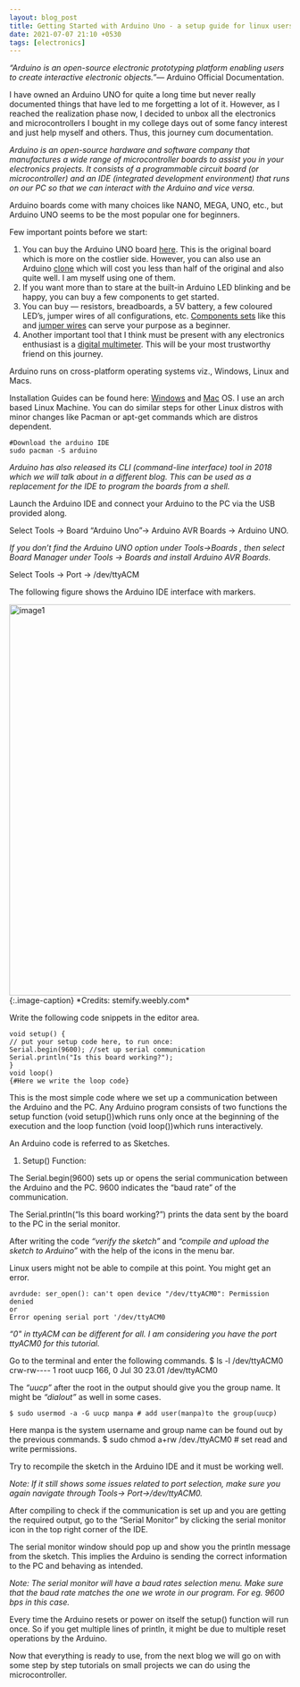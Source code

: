 ```yaml
---
layout: blog_post
title: Getting Started with Arduino Uno - a setup guide for linux users 
date: 2021-07-07 21:10 +0530
tags: [electronics]
---
```



*“Arduino is an open-source electronic prototyping platform enabling users to create interactive electronic objects.”*— Arduino Official Documentation.

I have owned an Arduino UNO for quite a long time but never really  documented things that have led to me forgetting a lot of it. However, as I reached the realization phase now, I decided to unbox all the electronics and microcontrollers I bought in my college days out of some fancy interest and just help myself and others. Thus, this journey cum documentation.

<!--more-->

*Arduino is an open-source hardware and software company that manufactures a wide range of microcontroller boards to assist you in your electronics projects. It consists of a programmable circuit board (or microcontroller) and an IDE (integrated development environment) that runs on our PC so that we can interact with the Arduino and vice versa.*

Arduino boards come with many choices like NANO, MEGA, UNO, etc., but Arduino UNO seems to be the most popular one for beginners.

Few important points before we start:

1. You can buy the Arduino UNO board [here](https://www.amazon.in/permanent-guarantee-Arduino-Uno/dp/B0044X2E5S/ref=sr_1_1_sspa?dchild=1&keywords=arduino+uno&qid=1627564416&sr=8-1-spons&psc=1&spLa=ZW5jcnlwdGVkUXVhbGlmaWVyPUEzTjAwOTRTRjQwWTBLJmVuY3J5cHRlZElkPUEwMTQyNzIwMjkxMkZZU0xCNEVLViZlbmNyeXB0ZWRBZElkPUEwMzQ1OTU3MkRNWTJRTzhRSzQxOCZ3aWRnZXROYW1lPXNwX2F0ZiZhY3Rpb249Y2xpY2tSZWRpcmVjdCZkb05vdExvZ0NsaWNrPXRydWU=). This is the original board which is more on the costlier side. However, you can also use an Arduino [clone](https://www.amazon.in/ARDUINO-Development-Microcrontroller-Version-Atmega328P/dp/B07H1VZGBX/ref=sr_1_4?dchild=1&keywords=arduino+uno&qid=1627564416&sr=8-4) which will cost you less than half of the original and also quite well. I am myself using one of them.
2. If you want more than to stare at the built-in Arduino LED blinking and be happy, you can buy a few components to get started.
3. You can buy — resistors, breadboards, a 5V battery, a few coloured LED’s, jumper wires of all configurations, etc. [Components sets](https://www.amazon.in/Generic-Electronic-Components-Breadboard-Capacitor/dp/B00N23YNA0/ref=sr_1_1?dchild=1&keywords=electronics+components+set&qid=1627565744&sr=8-1) like this and [jumper wires](https://www.amazon.in/Jumper-Wires-Male-female-Pieces/dp/B00ZYFX6A2/ref=sr_1_3?dchild=1&keywords=jumper+wires&qid=1627565870&sr=8-3) can serve your purpose as a beginner.
4. Another important tool that I think must be present with any electronics enthusiast is a [digital multimeter](https://www.amazon.in/ULTIUM-830L-Digital-Multimeter-Measurement/dp/B097Y2NZKR/ref=sr_1_8?dchild=1&keywords=multimeter&qid=1627566003&sr=8-8). This will be your most trustworthy friend on this journey.

Arduino runs on cross-platform operating systems viz., Windows, Linux and Macs.

Installation Guides can be found here: [Windows](https://www.arduino.cc/en/Guide/Windows) and [Mac](https://www.arduino.cc/en/Guide/macOS) OS.
I use an arch based Linux Machine. You can do similar steps for other Linux distros with minor changes like Pacman or apt-get commands which are distros dependent.

    #Download the arduino IDE
    sudo pacman -S arduino

*Arduino has also released its CLI (command-line interface) tool in 2018 which we will talk about in a different blog. This can be used as a replacement for the IDE to program the boards from a shell.*

Launch the Arduino IDE and connect your Arduino to the PC via the USB provided along.

Select Tools -> Board “Arduino Uno”-> Arduino AVR Boards -> Arduino UNO.

*If you don’t find the Arduino UNO option under Tools->Boards , then select Board Manager under Tools -> Boards and install Arduino AVR Boards.*

Select Tools -> Port -> /dev/ttyACM

The following figure shows the Arduino IDE interface with markers.

<img class ="blog-inline-image" src="{{ site.baseurl }}/assets/images/getting-started-with-arduino-uno/image2.png" alt="image1" width='700'/>
 {:.image-caption}
*Credits: stemify.weebly.com*

Write the following code snippets in the editor area.

    void setup() {
    // put your setup code here, to run once:
    Serial.begin(9600); //set up serial communication
    Serial.println("Is this board working?");
    }
    void loop() 
    {#Here we write the loop code}

This is the most simple code where we set up a communication between the Arduino and the PC. Any Arduino program consists of two functions the setup function (void setup())which runs only once at the beginning of the execution and the loop function (void loop())which runs interactively.

An Arduino code is referred to as Sketches.

1. Setup() Function:

The Serial.begin(9600) sets up or opens the serial communication between the Arduino and the PC. 9600 indicates the “baud rate” of the communication.

The Serial.println(“Is this board working?”) prints the data sent by the board to the PC in the serial monitor.

After writing the code *“verify the sketch”* and *“compile and upload the sketch to Arduino”* with the help of the icons in the menu bar.

Linux users might not be able to compile at this point. You might get an error.

    avrdude: ser_open(): can't open device "/dev/ttyACM0": Permission denied
    or
    Error opening serial port '/dev/ttyACM0

*“0" in ttyACM can be different for all. I am considering you have the port ttyACM0 for this tutorial.*

Go to the terminal and enter the following commands.
    $ ls -l /dev/ttyACM0
    crw-rw---- 1 root uucp 166, 0 Jul 30 23.01 /dev/ttyACM0

The *“uucp”* after the root in the output should give you the group name. It might be *“dialout”* as well in some cases.

    $ sudo usermod -a -G uucp manpa # add user(manpa)to the group(uucp)

Here manpa is the system username and group name can be found out by the previous commands.
    $ sudo chmod a+rw /dev./ttyACM0 # set read and write permissions.

Try to recompile the sketch in the Arduino IDE and it must be working well.

*Note: If it still shows some issues related to port selection, make sure you again navigate through Tools-> Port->/dev/ttyACM0.*

After compiling to check if the communication is set up and you are getting the required output, go to the “Serial Monitor” by clicking the serial monitor icon in the top right corner of the IDE.

The serial monitor window should pop up and show you the println message from the sketch. This implies the Arduino is sending the correct information to the PC and behaving as intended.

*Note: The serial monitor will have a baud rates selection menu. Make sure that the baud rate matches the one we wrote in our program. For eg. 9600 bps in this case.*

Every time the Arduino resets or power on itself the setup() function will run once. So if you get multiple lines of println, it might be due to multiple reset operations by the Arduino.

Now that everything is ready to use, from the next blog we will go on with some step by step tutorials on small projects we can do using the microcontroller.